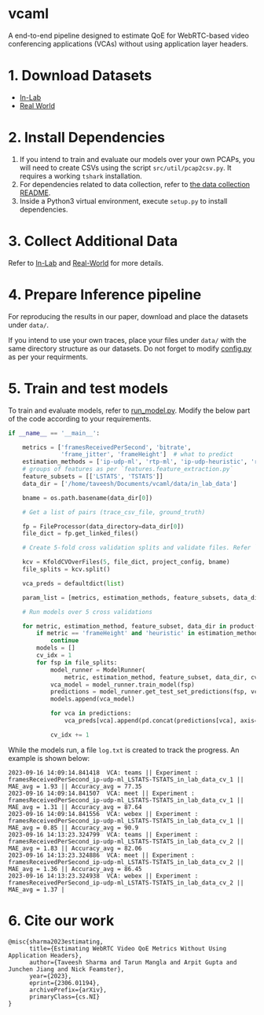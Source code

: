 vcaml
==============================

A end-to-end pipeline designed to estimate QoE for WebRTC-based video conferencing applications (VCAs) without using application layer headers.

# 1. Download Datasets

- [In-Lab](https://drive.google.com/file/d/1XmFqwCKzdJtYg7TQHS8gCvA5CeI_499P/view?usp=sharing)
- [Real World](https://drive.google.com/file/d/1kASPQlokHiUlhWry6I8qM-Hc0AvHz5eq/view?usp=sharing)

# 2. Install Dependencies

1. If you intend to train and evaluate our models over your own PCAPs, you will need to create CSVs using the script `src/util/pcap2csv.py`. It requires a working `tshark` installation.
2. For dependencies related to data collection, refer to [the data collection README](src/data/real-world/README.md).
3. Inside a Python3 virtual environment, execute `setup.py` to install dependencies.

# 3. Collect Additional Data

Refer to [In-Lab](src/data/in-lab) and [Real-World](src/data/real-world) for more details.

# 4. Prepare Inference pipeline

For reproducing the results in our paper, download and place the datasets under `data/`.

If you intend to use your own traces, place your files under `data/` with the same directory structure as our datasets. Do not forget to modify [config.py](src/models/config.py) as per your requirments.

# 5. Train and test models

To train and evaluate models, refer to [run_model.py](src/models/run_model.py). Modify the below part of the code according to your requirements.

```python
if __name__ == '__main__':

    metrics = ['framesReceivedPerSecond', 'bitrate',
               'frame_jitter', 'frameHeight']  # what to predict
    estimation_methods = ['ip-udp-ml', 'rtp-ml', 'ip-udp-heuristic', 'rtp-heuristic']  # how to predict
    # groups of features as per `features.feature_extraction.py`
    feature_subsets = [['LSTATS', 'TSTATS']]
    data_dir = ['/home/taveesh/Documents/vcaml/data/in_lab_data']

    bname = os.path.basename(data_dir[0])

    # Get a list of pairs (trace_csv_file, ground_truth)

    fp = FileProcessor(data_directory=data_dir[0])
    file_dict = fp.get_linked_files()

    # Create 5-fold cross validation splits and validate files. Refer `src/util/validator.py` for more details

    kcv = KfoldCVOverFiles(5, file_dict, project_config, bname)
    file_splits = kcv.split()

    vca_preds = defaultdict(list)

    param_list = [metrics, estimation_methods, feature_subsets, data_dir]

    # Run models over 5 cross validations

    for metric, estimation_method, feature_subset, data_dir in product(*param_list):
        if metric == 'frameHeight' and 'heuristic' in estimation_method:
            continue
        models = []
        cv_idx = 1
        for fsp in file_splits:
            model_runner = ModelRunner(
                metric, estimation_method, feature_subset, data_dir, cv_idx)
            vca_model = model_runner.train_model(fsp)
            predictions = model_runner.get_test_set_predictions(fsp, vca_model)
            models.append(vca_model)

            for vca in predictions:
                vca_preds[vca].append(pd.concat(predictions[vca], axis=0))

            cv_idx += 1
```

While the models run, a file `log.txt` is created to track the progress. An example is shown below:

```
2023-09-16 14:09:14.841418	VCA: teams || Experiment : framesReceivedPerSecond_ip-udp-ml_LSTATS-TSTATS_in_lab_data_cv_1 || MAE_avg = 1.93 || Accuracy_avg = 77.35
2023-09-16 14:09:14.841507	VCA: meet || Experiment : framesReceivedPerSecond_ip-udp-ml_LSTATS-TSTATS_in_lab_data_cv_1 || MAE_avg = 1.31 || Accuracy_avg = 87.64
2023-09-16 14:09:14.841556	VCA: webex || Experiment : framesReceivedPerSecond_ip-udp-ml_LSTATS-TSTATS_in_lab_data_cv_1 || MAE_avg = 0.85 || Accuracy_avg = 90.9
2023-09-16 14:13:23.324799	VCA: teams || Experiment : framesReceivedPerSecond_ip-udp-ml_LSTATS-TSTATS_in_lab_data_cv_2 || MAE_avg = 1.83 || Accuracy_avg = 82.06
2023-09-16 14:13:23.324886	VCA: meet || Experiment : framesReceivedPerSecond_ip-udp-ml_LSTATS-TSTATS_in_lab_data_cv_2 || MAE_avg = 1.36 || Accuracy_avg = 86.45
2023-09-16 14:13:23.324938	VCA: webex || Experiment : framesReceivedPerSecond_ip-udp-ml_LSTATS-TSTATS_in_lab_data_cv_2 || MAE_avg = 1.37 |
```

# 6. Cite our work

```
@misc{sharma2023estimating,
      title={Estimating WebRTC Video QoE Metrics Without Using Application Headers}, 
      author={Taveesh Sharma and Tarun Mangla and Arpit Gupta and Junchen Jiang and Nick Feamster},
      year={2023},
      eprint={2306.01194},
      archivePrefix={arXiv},
      primaryClass={cs.NI}
}
```
